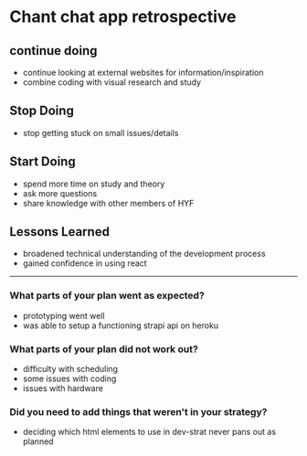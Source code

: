 # Chant chat app retrospective

## continue doing

- continue looking at external websites for information/inspiration
- combine coding with visual research and study

## Stop Doing

- stop getting stuck on small issues/details

## Start Doing

- spend more time on study and theory
- ask more questions
- share knowledge with other members of HYF

## Lessons Learned

- broadened technical understanding of the development process
- gained confidence in using react

---

### What parts of your plan went as expected?

- prototyping went well
- was able to setup a functioning strapi api on heroku

### What parts of your plan did not work out?

- difficulty with scheduling
- some issues with coding
- issues with hardware

### Did you need to add things that weren't in your strategy?

- deciding which html elements to use in dev-strat never pans out as planned
